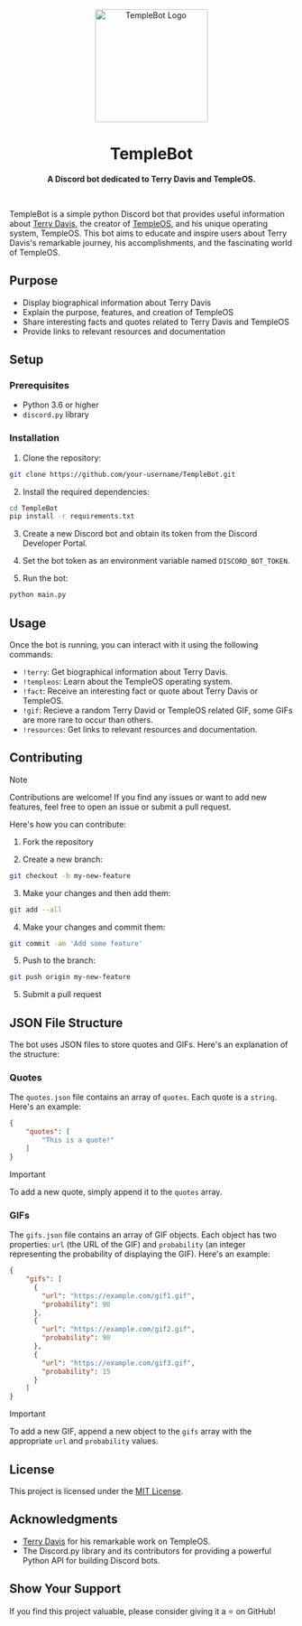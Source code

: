 <div align="center">
 <img src="https://upload.wikimedia.org/wikipedia/commons/8/81/TempleOS_logo.png" alt="TempleBot Logo" width="200" height="200">
 <h1>TempleBot</h1>
 <p>
   <b>A Discord bot dedicated to Terry Davis and TempleOS.</b>
 </p>
 <br>
</div>

TempleBot is a simple python Discord bot that provides useful information about [Terry Davis](https://en.wikipedia.org/wiki/Terry_A._Davis), the creator of [TempleOS](https://en.wikipedia.org/wiki/TempleOS), and his unique operating system, TempleOS. This bot aims to educate and inspire users about Terry Davis's remarkable journey, his accomplishments, and the fascinating world of TempleOS.

## Purpose

- Display biographical information about Terry Davis
- Explain the purpose, features, and creation of TempleOS
- Share interesting facts and quotes related to Terry Davis and TempleOS
- Provide links to relevant resources and documentation

## Setup

### Prerequisites

- Python 3.6 or higher
- `discord.py` library

### Installation

1. Clone the repository:

```bash
git clone https://github.com/your-username/TempleBot.git
```

2. Install the required dependencies:

```bash
cd TempleBot
pip install -r requirements.txt
```

3. Create a new Discord bot and obtain its token from the Discord Developer Portal.
  
4. Set the bot token as an environment variable named ``DISCORD_BOT_TOKEN``.

5. Run the bot:

```bash
python main.py
```

## Usage

Once the bot is running, you can interact with it using the following commands:

- `!terry`: Get biographical information about Terry Davis.
- `!templeos`: Learn about the TempleOS operating system.
- `!fact`: Receive an interesting fact or quote about Terry Davis or TempleOS.
- `!gif`: Recieve a random Terry David or TempleOS related GIF, some GIFs are more rare to occur than others.
- `!resources`: Get links to relevant resources and documentation.

## Contributing

> [!NOTE]
> Contributions are welcome! If you find any issues or want to add new features, feel free to open an issue or submit a pull request.

Here's how you can contribute:

1. Fork the repository
   
2. Create a new branch:

```bash
git checkout -b my-new-feature
```
3. Make your changes and then add them:

 ```bash
git add --all
```

4. Make your changes and commit them:

```bash
git commit -am 'Add some feature'
```

5. Push to the branch:

```bash
git push origin my-new-feature
```

5. Submit a pull request
   
## JSON File Structure
The bot uses JSON files to store quotes and GIFs. Here's an explanation of the structure:

### Quotes

The ``quotes.json`` file contains an array of ``quotes``. Each quote is a ``string``. Here's an example:

```json
{
    "quotes": [
        "This is a quote!"
    ]
}
```
> [!IMPORTANT]
> To add a new quote, simply append it to the ``quotes`` array.

### GIFs
   
The ``gifs.json`` file contains an array of GIF objects. Each object has two properties: ``url`` (the URL of the GIF) and ``probability`` (an integer representing the probability of displaying the GIF). Here's an example:

```json
{
    "gifs": [
      {
        "url": "https://example.com/gif1.gif",
        "probability": 90
      },
      {
        "url": "https://example.com/gif2.gif",
        "probability": 90
      },
      {
        "url": "https://example.com/gif3.gif",
        "probability": 15
      }
    ]
}
```
> [!IMPORTANT]
> To add a new GIF, append a new object to the ``gifs`` array with the appropriate ``url`` and ``probability`` values.

## License

This project is licensed under the [MIT License](LICENSE).

## Acknowledgments

- [Terry Davis](https://en.wikipedia.org/wiki/Terry_A._Davis) for his remarkable work on TempleOS.
- The Discord.py library and its contributors for providing a powerful Python API for building Discord bots.

## Show Your Support

If you find this project valuable, please consider giving it a ⭐️ on GitHub!
